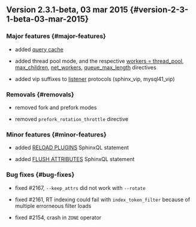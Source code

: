 ## Version 2.3.1-beta, 03 mar 2015 {#version-2-3-1-beta-03-mar-2015}

### Major features {#major-features}

*   added [query cache](../query_cache.md)

*   added thread pool mode, and the respective [workers = thread_pool](../searchd_program_configuration_options/workers.md), [max_children](../searchd_program_configuration_options/maxchildren.md), [net_workers](../searchd_program_configuration_options/networkers.md), [queue_max_length](../searchd_program_configuration_options/queuemax_length.md) directives

*   added vip suffixes to [listener](../searchd_program_configuration_options/listen.md) protocols (sphinx_vip, mysql41_vip)

### Removals {#removals}

*   removed fork and prefork modes

*   removed `prefork_rotation_throttle` directive

### Minor features {#minor-features}

*   added [RELOAD PLUGINS](../reload_plugins_syntax.md) SphinxQL statement

*   added [FLUSH ATTRIBUTES](../flush_attributes_syntax.md) SphinxQL statement

### Bug fixes {#bug-fixes}

*   fixed #2167, `--keep_attrs` did not work with `--rotate`

*   fixed #2161, RT indexing could fail with `index_token_filter` because of multiple errorneous filter loads

*   fixed #2154, crash in `ZONE` operator
